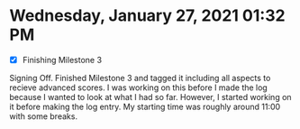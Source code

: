 # Wednesday, January 27, 2021 01:32 PM
- [x] Finishing Milestone 3

Signing Off. Finished Milestone 3 and tagged it including all aspects to 
recieve advanced scores. I was working on this before I made the log 
because I wanted to look at what I had so far. However, I started working on it before making the log entry. My starting time was roughly around 
11:00 with some breaks.